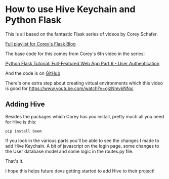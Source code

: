 # How to use Hive Keychain and Python Flask

This is all based on the fantastic Flask series of videos by Corey Schafer.

[Full playlist for Corey's Flask Blog](https://www.youtube.com/watch?v=MwZwr5Tvyxo&list=PL-osiE80TeTs4UjLw5MM6OjgkjFeUxCYH)

The base code for this comes from Corey's 6th video in the series:

[Python Flask Tutorial: Full-Featured Web App Part 6 - User Authentication](https://www.youtube.com/watch?v=CSHx6eCkmv0&list=PL-osiE80TeTs4UjLw5MM6OjgkjFeUxCYH&index=6)

And the code is on [GitHub](https://github.com/CoreyMSchafer/code_snippets/tree/master/Python/Flask_Blog/06-Login-Auth)

There's one extra step about creating virtual environments which this video is good for https://www.youtube.com/watch?v=ojzNmvkNfqc


## Adding Hive

Besides the packages which Corey has you install, pretty much all you need for Hive is this:

```pip install beem```

If you look in the various parts you'll be able to see the changes I made to add Hive Keychain. A bit of javascript on the login page, some changes to the User database model and some logic in the routes.py file.

That's it.

I hope this helps future devs getting started to add Hive to their project!